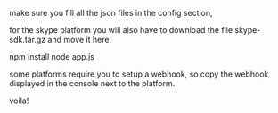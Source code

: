 make sure you fill all the json files in the config section,

for the skype platform you will also have to download the file skype-sdk.tar.gz and move it here.

npm install
node app.js

some platforms require you to setup a webhook, so copy the webhook displayed in the console next to the platform.

voila!